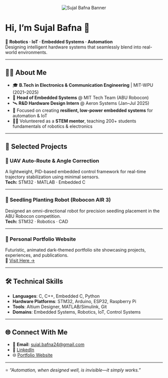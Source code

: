 <p align="center">
  <img src="https://res.cloudinary.com/dl1iwajpi/image/upload/v1757419828/Sujal_GITHUB_Banner_1_r9rsr7.png" alt="Sujal Bafna Banner" />
</p>

# Hi, I’m Sujal Bafna 👋  

🎯 **Robotics · IoT · Embedded Systems · Automation**  
Designing intelligent hardware systems that seamlessly blend into real-world environments.  

---

## 👨‍💻 About Me
- 🎓 **B.Tech in Electronics & Communication Engineering** | MIT-WPU (2021–2025)  
- 🤖 **Head of Embedded Systems** @ MIT Tech Team (ABU Robocon)  
- 🛰️ **R&D Hardware Design Intern** @ Aeron Systems (Jan–Jul 2025)  
- 🌱 Focused on creating **resilient, low-power embedded systems** for automation & IoT  
- 🧑‍🏫 Volunteered as a **STEM mentor**, teaching 200+ students fundamentals of robotics & electronics  

---

## 🚀 Selected Projects

### 🔹 UAV Auto-Route & Angle Correction  
A lightweight, PID-based embedded control framework for real-time trajectory stabilization using minimal sensors.  
**Tech:** STM32 · MATLAB · Embedded C  

---

### 🔹 Seedling Planting Robot (Robocon AIR 3)  
Designed an omni-directional robot for precision seedling placement in the ABU Robocon competition.  
**Tech:** STM32 · Robotics · CAD  

---

### 🔹 Personal Portfolio Website  
Futuristic, animated dark-themed portfolio site showcasing projects, experiences, and publications.  
🔗 [Visit Here →](https://sujalabafna.github.io/portfolio-site/)  

---

## 🛠️ Technical Skills

- **Languages**: C, C++, Embedded C, Python  
- **Hardware Platforms**: STM32, Arduino, ESP32, Raspberry Pi  
- **Tools**: Altium Designer, MATLAB/Simulink, Git  
- **Domains**: Embedded Systems, Robotics, IoT, Control Systems  

---

## 🌐 Connect With Me
- 📩 **Email**: sujal.bafna24@gmail.com  
- 💼 [LinkedIn](https://linkedin.com/in/sujal-bafna)  
- 🌐 [Portfolio Website](https://sujalabafna.github.io/portfolio-site/)  

---

⭐️ _“Automation, when designed well, is invisible—it simply works.”_
